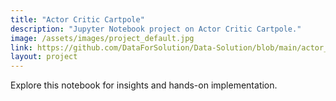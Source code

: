 ```yaml
---
title: "Actor Critic Cartpole"
description: "Jupyter Notebook project on Actor Critic Cartpole."
image: /assets/images/project_default.jpg
link: https://github.com/DataForSolution/Data-Solution/blob/main/actor_critic_cartpole.ipynb
layout: project
---
```


Explore this notebook for insights and hands-on implementation.
